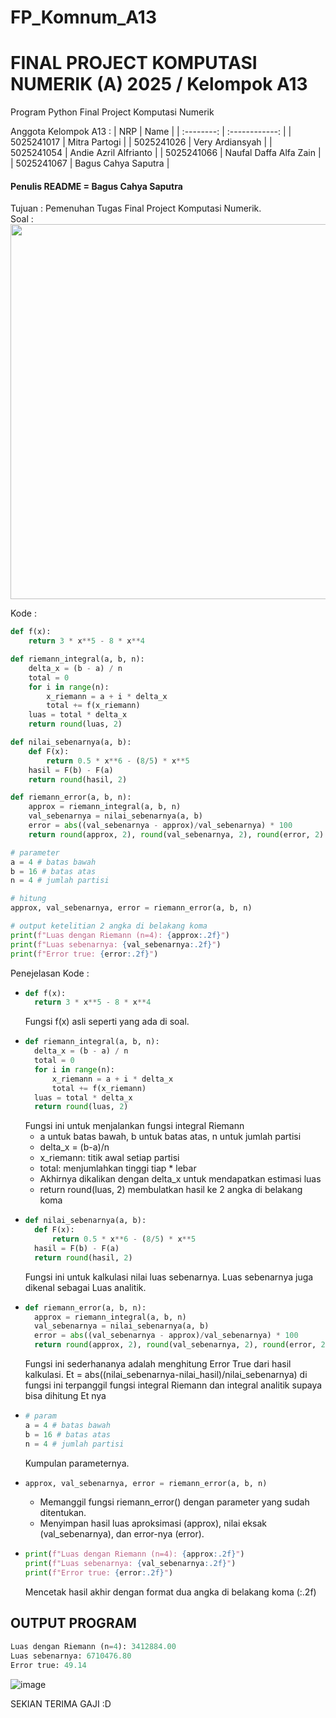 # FP_Komnum_A13

# FINAL PROJECT KOMPUTASI NUMERIK (A) 2025 / Kelompok A13
Program Python Final Project Komputasi Numerik

Anggota Kelompok A13 :
|    NRP     |      Name      |
| :--------: | :------------: |
| 5025241017 | Mitra Partogi |
| 5025241026 | Very Ardiansyah |
| 5025241054 | Andie Azril Alfrianto |
| 5025241066 | Naufal Daffa Alfa Zain |
| 5025241067 | Bagus Cahya Saputra |

<h4>Penulis README = Bagus Cahya Saputra</h4>
Tujuan : Pemenuhan Tugas Final Project Komputasi Numerik. <br>
Soal : 
<div align="left">
  <img src="https://github.com/user-attachments/assets/acbaa9b3-92c0-42bc-b9fd-0bec5c7b1d2d" width="600" />
</div>

Kode :
```python
def f(x):
    return 3 * x**5 - 8 * x**4

def riemann_integral(a, b, n):
    delta_x = (b - a) / n
    total = 0
    for i in range(n):
        x_riemann = a + i * delta_x 
        total += f(x_riemann)
    luas = total * delta_x
    return round(luas, 2)

def nilai_sebenarnya(a, b):
    def F(x):
        return 0.5 * x**6 - (8/5) * x**5
    hasil = F(b) - F(a)
    return round(hasil, 2)

def riemann_error(a, b, n):
    approx = riemann_integral(a, b, n)
    val_sebenarnya = nilai_sebenarnya(a, b)
    error = abs((val_sebenarnya - approx)/val_sebenarnya) * 100
    return round(approx, 2), round(val_sebenarnya, 2), round(error, 2)

# parameter
a = 4 # batas bawah
b = 16 # batas atas
n = 4 # jumlah partisi

# hitung
approx, val_sebenarnya, error = riemann_error(a, b, n)

# output ketelitian 2 angka di belakang koma
print(f"Luas dengan Riemann (n=4): {approx:.2f}")
print(f"Luas sebenarnya: {val_sebenarnya:.2f}")
print(f"Error true: {error:.2f}")
```
Penejelasan Kode :
- ```py
  def f(x):
    return 3 * x**5 - 8 * x**4
  ```
  Fungsi f(x) asli seperti yang ada di soal.
- ```py
  def riemann_integral(a, b, n):
    delta_x = (b - a) / n
    total = 0
    for i in range(n):
        x_riemann = a + i * delta_x 
        total += f(x_riemann)
    luas = total * delta_x
    return round(luas, 2)
  ```
  Fungsi ini untuk menjalankan fungsi integral Riemann
  - a untuk batas bawah, b untuk batas atas, n untuk jumlah partisi
  - delta_x = (b-a)/n
  - x_riemann: titik awal setiap partisi
  - total: menjumlahkan tinggi tiap * lebar
  - Akhirnya dikalikan dengan delta_x untuk mendapatkan estimasi luas
  - return round(luas, 2) membulatkan hasil ke 2 angka di belakang koma
- ```py
  def nilai_sebenarnya(a, b):
    def F(x):
        return 0.5 * x**6 - (8/5) * x**5
    hasil = F(b) - F(a)
    return round(hasil, 2)

  ```
  Fungsi ini untuk kalkulasi nilai luas sebenarnya. Luas sebenarnya juga dikenal sebagai Luas analitik.
- ```py
  def riemann_error(a, b, n):
    approx = riemann_integral(a, b, n)
    val_sebenarnya = nilai_sebenarnya(a, b)
    error = abs((val_sebenarnya - approx)/val_sebenarnya) * 100
    return round(approx, 2), round(val_sebenarnya, 2), round(error, 2)

  ```
  Fungsi ini sederhananya adalah menghitung Error True dari hasil kalkulasi.
  Et = abs((nilai_sebenarnya-nilai_hasil)/nilai_sebenarnya)
  di fungsi ini terpanggil fungsi integral Riemann dan integral analitik supaya bisa dihitung Et nya
- ```py
  # param
  a = 4 # batas bawah
  b = 16 # batas atas
  n = 4 # jumlah partisi

  ```
  Kumpulan parameternya.
- ```py
  approx, val_sebenarnya, error = riemann_error(a, b, n)
  ```
  - Memanggil fungsi riemann_error() dengan parameter yang sudah ditentukan.
  - Menyimpan hasil luas aproksimasi (approx), nilai eksak (val_sebenarnya), dan error-nya (error).
- ```py
  print(f"Luas dengan Riemann (n=4): {approx:.2f}")
  print(f"Luas sebenarnya: {val_sebenarnya:.2f}")
  print(f"Error true: {error:.2f}")
  ```
  Mencetak hasil akhir dengan format dua angka di belakang koma (:.2f)

<h2>OUTPUT PROGRAM</h2>

```py
Luas dengan Riemann (n=4): 3412884.00
Luas sebenarnya: 6710476.80
Error true: 49.14
```

![image](https://github.com/user-attachments/assets/98ccc293-497a-4d0a-a760-7b8451f0ea27)


SEKIAN TERIMA GAJI :D
